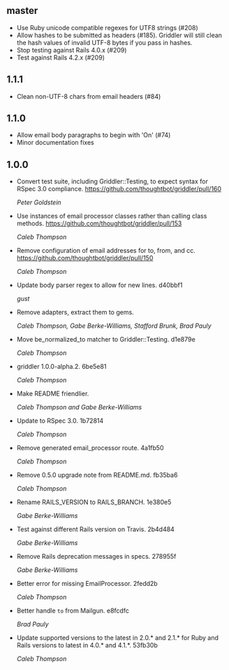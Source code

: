 ## master

* Use Ruby unicode compatible regexes for UTF8 strings (#208)
* Allow hashes to be submitted as headers (#185). Griddler will still clean the
  hash values of invalid UTF-8 bytes if you pass in hashes.
* Stop testing against Rails 4.0.x (#209)
* Test against Rails 4.2.x (#209)

## 1.1.1

* Clean non-UTF-8 chars from email headers (#84)

## 1.1.0

* Allow email body paragraphs to begin with 'On' (#74)
* Minor documentation fixes

## 1.0.0

* Convert test suite, including Griddler::Testing, to expect syntax for RSpec
  3.0 compliance. https://github.com/thoughtbot/griddler/pull/160

  *Peter Goldstein*

* Use instances of email processor classes rather than calling class methods.
  https://github.com/thoughtbot/griddler/pull/153

  *Caleb Thompson*
* Remove configuration of email addresses for to, from, and cc.
  https://github.com/thoughtbot/griddler/pull/150

  *Caleb Thompson*

* Update body parser regex to allow for new lines. d40bbf1

  *gust*
* Remove adapters, extract them to gems.

  *Caleb Thompson, Gabe Berke-Williams, Stafford Brunk, Brad Pauly*
* Move be_normalized_to matcher to Griddler::Testing. d1e879e

  *Caleb Thompson*
* griddler 1.0.0-alpha.2. 6be5e81

  *Caleb Thompson*
* Make README friendlier.

  *Caleb Thompson and Gabe Berke-Williams*
* Update to RSpec 3.0. 1b72814

  *Caleb Thompson*
* Remove generated email_processor route. 4a1fb50

  *Caleb Thompson*
* Remove 0.5.0 upgrade note from README.md. fb35ba6

  *Caleb Thompson*
* Rename RAILS_VERSION to RAILS_BRANCH. 1e380e5

  *Gabe Berke-Williams*
* Test against different Rails version on Travis. 2b4d484

  *Gabe Berke-Williams*
* Remove Rails deprecation messages in specs. 278955f

  *Gabe Berke-Williams*
* Better error for missing EmailProcessor. 2fedd2b

  *Caleb Thompson*
* Better handle `to` from Mailgun. e8fcdfc

  *Brad Pauly*
* Update supported versions to the latest in 2.0.\* and 2.1.\* for Ruby and
  Rails versions to latest in 4.0.\* and 4.1.\*. 53fb30b

  *Caleb Thompson*
